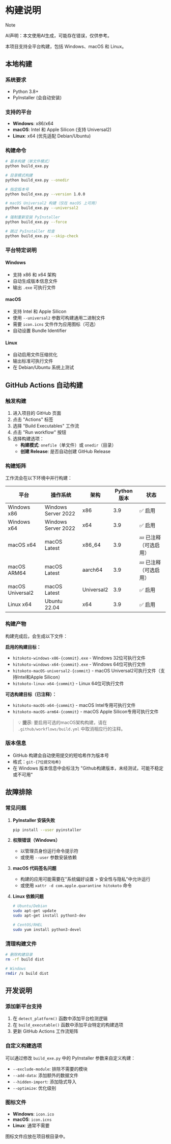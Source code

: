 # 构建说明

> [!note]
> AI声明：本文使用AI生成，可能存在错误，仅供参考。

本项目支持全平台构建，包括 Windows、macOS 和 Linux。

## 本地构建

### 系统要求

- Python 3.8+
- PyInstaller (会自动安装)

### 支持的平台

- **Windows**: x86/x64
- **macOS**: Intel 和 Apple Silicon (支持 Universal2)
- **Linux**: x64 (优先适配 Debian/Ubuntu)

### 构建命令

```bash
# 基本构建（单文件模式）
python build_exe.py

# 目录模式构建
python build_exe.py --onedir

# 指定版本号
python build_exe.py --version 1.0.0

# macOS Universal2 构建（仅在 macOS 上可用）
python build_exe.py --universal2

# 强制重新安装 PyInstaller
python build_exe.py --force

# 跳过 PyInstaller 检查
python build_exe.py --skip-check
```

### 平台特定说明

#### Windows
- 支持 x86 和 x64 架构
- 自动生成版本信息文件
- 输出 `.exe` 可执行文件

#### macOS
- 支持 Intel 和 Apple Silicon
- 使用 `--universal2` 参数可构建通用二进制文件
- 需要 `icon.icns` 文件作为应用图标（可选）
- 自动设置 Bundle Identifier

#### Linux
- 自动启用文件压缩优化
- 输出标准可执行文件
- 在 Debian/Ubuntu 系统上测试

## GitHub Actions 自动构建

### 触发构建

1. 进入项目的 GitHub 页面
2. 点击 "Actions" 标签
3. 选择 "Build Executables" 工作流
4. 点击 "Run workflow" 按钮
5. 选择构建选项：
   - **构建模式**: `onefile`（单文件）或 `onedir`（目录）
   - **创建 Release**: 是否自动创建 GitHub Release

### 构建矩阵

工作流会在以下环境中并行构建：

| 平台 | 操作系统 | 架构 | Python版本 | 状态 |
|------|----------|------|------------|------|
| Windows x86 | Windows Server 2022 | x86 | 3.9 | ✅ 启用 |
| Windows x64 | Windows Server 2022 | x64 | 3.9 | ✅ 启用 |
| macOS x64 | macOS Latest | x86_64 | 3.9 | 💤 已注释（可选启用） |
| macOS ARM64 | macOS Latest | aarch64 | 3.9 | 💤 已注释（可选启用） |
| macOS Universal2 | macOS Latest | Universal2 | 3.9 | ✅ 启用 |
| Linux x64 | Ubuntu 22.04 | x64 | 3.9 | ✅ 启用 |

### 构建产物

构建完成后，会生成以下文件：

**启用的构建目标：**
- `hitokoto-windows-x86-{commit}.exe` - Windows 32位可执行文件
- `hitokoto-windows-x64-{commit}.exe` - Windows 64位可执行文件
- `hitokoto-macOS-universal2-{commit}` - macOS Universal2可执行文件（支持Intel和Apple Silicon）
- `hitokoto-linux-x64-{commit}` - Linux 64位可执行文件

**可选构建目标（已注释）：**
- `hitokoto-macOS-x64-{commit}` - macOS Intel专用可执行文件
- `hitokoto-macOS-arm64-{commit}` - macOS Apple Silicon专用可执行文件

> 💡 **提示**: 要启用可选的macOS架构构建，请在 `.github/workflows/build.yml` 中取消相应行的注释。

### 版本信息

- GitHub 构建会自动使用提交的短哈希作为版本号
- 格式：`git-{7位提交哈希}`
- 在 Windows 版本信息中会标注为 "Github构建版本，未经测试，可能不稳定或不可用"

## 故障排除

### 常见问题

1. **PyInstaller 安装失败**
   ```bash
   pip install --user pyinstaller
   ```

2. **权限错误（Windows）**
   - 以管理员身份运行命令提示符
   - 或使用 `--user` 参数安装依赖

3. **macOS 代码签名问题**
   - 构建的应用可能需要在"系统偏好设置 > 安全性与隐私"中允许运行
   - 或使用 `xattr -d com.apple.quarantine hitokoto` 命令

4. **Linux 依赖问题**
   ```bash
   # Ubuntu/Debian
   sudo apt-get update
   sudo apt-get install python3-dev
   
   # CentOS/RHEL
   sudo yum install python3-devel
   ```

### 清理构建文件

```bash
# 删除构建目录
rm -rf build dist

# Windows
rmdir /s build dist
```

## 开发说明

### 添加新平台支持

1. 在 `detect_platform()` 函数中添加平台检测逻辑
2. 在 `build_executable()` 函数中添加平台特定的构建选项
3. 更新 GitHub Actions 工作流矩阵

### 自定义构建选项

可以通过修改 `build_exe.py` 中的 PyInstaller 参数来自定义构建：

- `--exclude-module`: 排除不需要的模块
- `--add-data`: 添加额外的数据文件
- `--hidden-import`: 添加隐式导入
- `--optimize`: 优化级别

### 图标文件

- **Windows**: `icon.ico`
- **macOS**: `icon.icns`
- **Linux**: 通常不需要

图标文件应放在项目根目录中。